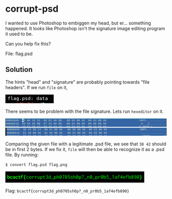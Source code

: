# corrupt-psd

I wanted to use Photoshop to embiggen my head, but er... something happened. It looks like Photoshop isn't the signature image editing program it used to be.

Can you help fix this?

File: flag.psd

## Solution

The hints "head" and "signature" are probably pointing towards "file headers". If we run ```file``` on it,

![](./1.png)

There seems to be problem with the file signature. Lets run ```hexeditor``` on it.

![](./2.png)
![](./3.png)

Comparing the given file with a legitimate .psd file, we see that ```38 42``` should be in first 2 bytes. If we fix it, ```file``` will then be able to recognize it as a .psd file. By running:

```
$ convert flag.psd flag.png
```

![](./4.png)

Flag: ```bcactf{corrupt3d_ph0705sh0p?_n0_pr0b5_1af4efb890}``` 
